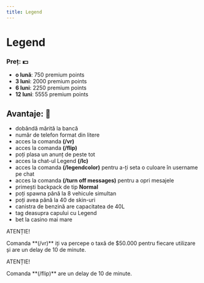 ```yaml
---
title: Legend
---
```


# Legend 
### Preț: 💵
- **o lună**: 750 premium points
- **3 luni**: 2000 premium points
- **6 luni**: 2250 premium points
- **12 luni**: 5555 premium points

## Avantaje: 💝
- dobândă mărită la bancă
- număr de telefon format din litere
- acces la comanda **(/vr)**
- acces la comanda **(/flip)**
- poți plasa un anunț de peste tot
- acces la chat-ul Legend **(/lc)**
- acces la comanda **(/legendcolor)** pentru a-ți seta o culoare în username pe chat
- acces la comanda **(/turn off messages)** pentru a opri mesajele
- primești backpack de tip **Normal**
- poți spawna până la 8 vehicule simultan
- poți avea până la 40 de skin-uri
- canistra de benzină are capacitatea de 40L
- tag deasupra capului cu Legend
- bet la casino mai mare

<div class="danger-container">
    <p class="title">ATENȚIE!</p>
    <p class="description">Comanda **(/vr)** iți va percepe o taxă de $50.000 pentru fiecare utilizare și are un delay de 10 de minute.</p>
</div>

<div class="danger-container">
    <p class="title">ATENȚIE!</p>
    <p class="description">Comanda **(/flip)** are un delay de 10 de minute.</p>
</div>
